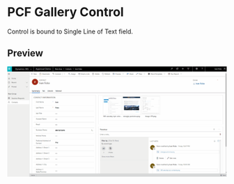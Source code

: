 # PCF Gallery Control

Control is bound to Single Line of Text field.

## Preview

![PCF-Gallery-Control](docs/PCF-Gallery-Control.gif)